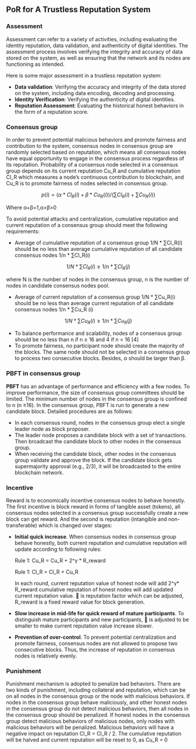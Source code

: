## PoR for A Trustless Reputation System

### Assessment

Assessment can refer to a variety of activities, including evaluating the identity reputation, data validation, and authenticity of digital identities. The assessment process involves verifying the integrity and accuracy of data stored on the system, as well as ensuring that the network and its nodes are functioning as intended.

Here is some major assessment in a trustless reputation system:

  - **Data validation**: Verifying the accuracy and integrity of the data stored on the system, including data encoding, decoding and processing.
  - **Identity Verification**: Verifying the authenticity of digital identities.
  - **Reputation Assessment**: Evaluating the historical honest behaviors in the form of a reputation score. 

### Consensus group

In order to prevent potential malicious behaviors and promote fairness and contribution to the system, consensus nodes in consensus group are randomly selected based on reputation, which means all consensus nodes have equal opportunity to engage in the consensus process regardless of its reputation. Probability of a consensus node selected in a consensus group depends on its current reputation Cu_R and cumulative reputation Cl_R which measures a node’s continuous contribution to blockchain, and Cu_R is to promote fairness of nodes selected in consensus group.

```math
p(i) = (α * Cl_R(i) + β * Cu_R(i)) / (∑Cl_R(i) + ∑Cu_R(i))
```
Where α+β=1,α>β>0

To avoid potential attacks and centralization, cumulative reputation and current reputation of a consensus group should meet the following requirements:

  - Average of cumulative reputation of a consensus group 1/N * ∑Cl_R(i) should be no less than average cumulative reputation of all candidate consensus nodes 1/n * ∑Cl_R(i)
  
```math
1/N * ∑Cl_R(i) ≥ 1/n * ∑Cl_R(j)
```
  
  where N is the number of nodes in the consensus group, n is the number of nodes in candidate consensus nodes pool.

  - Average of current reputation of a consensus group 1/N * ∑Cu_R(i) should be no less than average current reputation of all candidate consensus nodes 1/n * ∑Cu_R (i)

```math
1/N * ∑Cu_R(i) ≥ 1/n * ∑Cu_R(j)
```

  - To balance performance and scalability, nodes of a consensus group should be no less than n if n ≥ 16 and 4 if n < 16 [4]
  - To promote fairness, no participant node should create the majority of the blocks. The same node should not be selected in a consensus group to process two consecutive blocks. Besides, α should be larger than β.

### PBFT in consensus group

**PBFT** has an advantage of performance and efficiency with a few nodes. To improve performance, the size of consensus group committees should be limited. The minimum number of nodes in the consensus group is confined to n (n ≥16). In the consensus group, PBFT is run to generate a new candidate block. Detailed procedures are as follows:

  - In each consensus round, nodes in the consensus group elect a single leader node as block proposer.
  - The leader node proposes a candidate block with a set of transactions. Then broadcast the candidate block to other nodes in the consensus group.
  - When receiving the candidate block, other nodes in the consensus group validate and approve the block. If the candidate block gets supermajority approval (e.g., 2/3), it will be broadcasted to the entire blockchain network.

### Incentive

Reward is to economically incentive consensus nodes to behave honestly. The first incentive is block reward in forms of tangible asset (tokens), all consensus nodes selected in a consensus group successfully create a new block can get reward. And the second is reputation (intangible and non-transferable) which is changed over stages:

  - **Initial quick increase**. When consensus nodes in consensus group behave honestly, both current reputation and cumulative reputation will update according to following rules:

    Rule 1: Cu_R = Cu_R + 2^γ * R_reward
    
    Rule 1: Cl_R = Cl_R + Cu_R

    In each round, current reputation value of honest node will add 2^γ* R_reward cumulative reputation of honest nodes will add updated current reputation value.  is reputation factor which can be adjusted, R_reward  is a fixed reward value for block generation.

  - **Slow increase in mid-life for quick reward of mature participants**. To distinguish mature participants and new participants,  is adjusted to be smaller to make current reputation value increase slower.

  - **Prevention of over-control**. To prevent potential centralization and promote fairness, consensus nodes are not allowed to propose two consecutive blocks. Thus, the increase of reputation in consensus nodes is relatively evenly.

### Punishment

Punishment mechanism is adopted to penalize bad behaviors. There are two kinds of punishment, including collateral and reputation, which can be on all nodes in the consensus group or the node with malicious behaviors. If nodes in the consensus group behave maliciously, and other honest nodes in the consensus group do not detect malicious behaviors, then all nodes in the consensus group should be penalized. If honest nodes in the consensus group detect malicious behaviors of malicious nodes, only nodes with malicious behaviors will be penalized. Malicious behaviors will have a negative impact on reputation Cl_R = Cl_R / 2. The cumulative reputation will be halved and current reputation will be reset to 0, as Cu_R = 0
